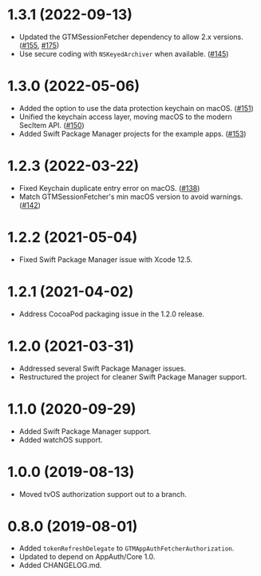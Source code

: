 # 1.3.1 (2022-09-13)

* Updated the GTMSessionFetcher dependency to allow 2.x versions. ([#155](https://github.com/google/GTMAppAuth/pull/155), [#175](https://github.com/google/GTMAppAuth/pull/175))
* Use secure coding with `NSKeyedArchiver` when available. ([#145](https://github.com/google/GTMAppAuth/pull/145))

# 1.3.0 (2022-05-06)

* Added the option to use the data protection keychain on macOS. ([#151](https://github.com/google/GTMAppAuth/pull/151))
* Unified the keychain access layer, moving macOS to the modern SecItem API. ([#150](https://github.com/google/GTMAppAuth/pull/150))
* Added Swift Package Manager projects for the example apps. ([#153](https://github.com/google/GTMAppAuth/pull/153))

# 1.2.3 (2022-03-22)

* Fixed Keychain duplicate entry error on macOS. ([#138](https://github.com/google/GTMAppAuth/pull/138))
* Match GTMSessionFetcher's min macOS version to avoid warnings. ([#142](https://github.com/google/GTMAppAuth/pull/142))

# 1.2.2 (2021-05-04)

* Fixed Swift Package Manager issue with Xcode 12.5.

# 1.2.1 (2021-04-02)

* Address CocoaPod packaging issue in the 1.2.0 release.

# 1.2.0 (2021-03-31)

* Addressed several Swift Package Manager issues.
* Restructured the project for cleaner Swift Package Manager support.

# 1.1.0 (2020-09-29)

* Added Swift Package Manager support.
* Added watchOS support.

# 1.0.0 (2019-08-13)

* Moved tvOS authorization support out to a branch.

# 0.8.0 (2019-08-01)

* Added `tokenRefreshDelegate` to `GTMAppAuthFetcherAuthorization`.
* Updated to depend on AppAuth/Core 1.0.
* Added CHANGELOG.md.
